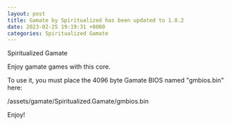 ```yaml
---
layout: post
title: Gamate by Spiritualized has been updated to 1.0.2
date: 2023-02-25 19:19:31 +0000
categories: Spiritualized Gamate
---
```

Spiritualized Gamate

Enjoy gamate games with this core. 

To use it, you must place the 4096 byte Gamate BIOS named "gmbios.bin" here:

/assets/gamate/Spiritualized.Gamate/gmbios.bin

Enjoy!

